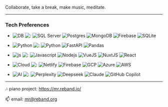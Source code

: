Collaborate, take a break, make music, meditate.

<!-- ![FHIR](https://raw.githubusercontent.com/HL7/fhir/03356ced0fc8f399bccf07d128404469bb9c3d5c/images/icon-pack/LOGO_FHIR.svg) -->

---

### Tech Preferences

- ![DB](https://img.shields.io/badge/db-777777) ![:](https://img.shields.io/badge/:-000000)
![SQL Server](https://img.shields.io/badge/Microsoft%20SQL%20Server-CC2927?logo=microsoft%20sql%20server&logoColor=white)
  ![Postgres](https://img.shields.io/badge/PostgreSQL-316192?logo=postgresql&logoColor=white)
  ![MongoDB](https://img.shields.io/badge/MongoDB-4EA94B?logo=mongodb&logoColor=white)
  ![Firebase](https://img.shields.io/badge/Firebase-039BE5?logo=Firebase&logoColor=white)
  ![SQLite](https://img.shields.io/badge/SQLite-%2307405e.svg?logo=sqlite&logoColor=white)

- ![Python](https://img.shields.io/badge/python-777777) ![:](https://img.shields.io/badge/:-000000)
  ![Python](https://img.shields.io/badge/Python-FFD43B?logo=python&logoColor=blue)
  ![FastAPI](https://img.shields.io/badge/fastapi-109989?logo=FASTAPI&logoColor=white)
  ![Pandas](https://img.shields.io/badge/Pandas-2C2D72?logo=pandas&logoColor=white)

- ![js](https://img.shields.io/badge/js-777777) ![:](https://img.shields.io/badge/:-000000)
  ![Javascript](https://img.shields.io/badge/JavaScript-323330?logo=javascript&logoColor=F7DF1E)
  ![Nodejs](https://img.shields.io/badge/Node%20js-339933?logo=nodedotjs&logoColor=white)
  ![VueJS](https://img.shields.io/badge/Vue%20js-35495E?logo=vuedotjs&logoColor=4FC08D)
  ![NuxtJS](https://img.shields.io/badge/nuxt%20js-00C58E?logo=nuxtdotjs&logoColor=white)
  ![React](https://img.shields.io/badge/React-20232A?logo=react&logoColor=61DAFB)

- ![Cloud](https://img.shields.io/badge/cloud-777777) ![:](https://img.shields.io/badge/:-000000)
  ![Netlify](https://img.shields.io/badge/Netlify-00C7B7?logo=netlify&logoColor=white)
  ![Firebase](https://img.shields.io/badge/firebase-ffca28?logo=firebase&logoColor=black)
  ![GCP](https://img.shields.io/badge/Google_Cloud-4285F4?logo=google-cloud&logoColor=white)
  ![Azure](https://img.shields.io/badge/microsoft%20azure-0089D6?logo=microsoft-azure&logoColor=white)
  ![AWS](https://img.shields.io/badge/Amazon_AWS-FF9900?logo=amazonaws&logoColor=white)

- ![AI](https://img.shields.io/badge/ai-777777) ![:](https://img.shields.io/badge/:-000000)
  ![Perplexity](https://img.shields.io/badge/Perplexity-1FB8CD?logo=perplexity&logoColor=fff)
  ![Deepseek](https://custom-icon-badges.demolab.com/badge/Deepseek-4D6BFF?logo=deepseek&logoColor=fff)
  ![Claude](https://img.shields.io/badge/Claude-D97757?logo=claude&logoColor=fff)
  ![GitHub Copilot](https://img.shields.io/badge/Copilot-000?logo=githubcopilot&logoColor=fff)

---

:notes: piano project: https://mr.reband.io/

:mailbox: email: [mr@reband.org](mailto:mr@reband.org)
